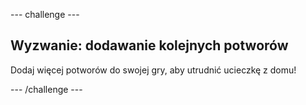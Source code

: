 --- challenge ---

## Wyzwanie: dodawanie kolejnych potworów

Dodaj więcej potworów do swojej gry, aby utrudnić ucieczkę z domu!

--- /challenge ---